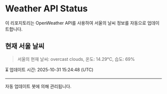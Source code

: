 
# Weather API Status

이 리포지토리는 OpenWeather API를 사용하여 서울의 날씨 정보를 자동으로 업데이트합니다.

## 현재 서울 날씨
> 서울의 현재 날씨: overcast clouds, 온도: 14.29°C, 습도: 69%

⏳ 업데이트 시간: 2025-10-31 15:24:48 (UTC)

---
자동 업데이트 봇에 의해 관리됩니다.
